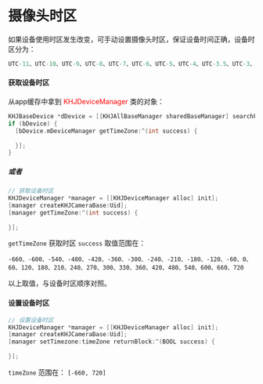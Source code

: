 # 摄像头时区



如果设备使用时区发生改变，可手动设置摄像头时区，保证设备时间正确，设备时区分为：

```objective-c
UTC-11、UTC-10、UTC-9、UTC-8、UTC-7、UTC-6、UTC-5、UTC-4、UTC-3.5、UTC-3、UTC-2、UTC-1、UTC+0、UTC+1、UTC+2、UTC+3、UTC+3.5、UTC+4、UTC+4.5、UTC+5、UTC+5.5、UTC+6、UTC+6.5、UTC+7、UTC+8、UTC+9、UTC+9.5、UTC+10、UTC+11、UTC+12
```

#### 获取设备时区

从app缓存中拿到 <font color=red>KHJDeviceManager </font>类的对象：

```objective-c
KHJBaseDevice *dDevice = [[KHJAllBaseManager sharedBaseManager] searchForkey:Uid];
if (bDevice) {
  [bDevice.mDeviceManager getTimeZone:^(int success) {
    
  }];
}
```

##### 或者

```objective-c
// 获取设备时区
KHJDeviceManager *manager = [[KHJDeviceManager alloc] init];
[manager createKHJCameraBase:Uid];
[manager getTimeZone:^(int success) {
	
}];
```

`getTimeZone`  获取时区 `success`  取值范围在：

```
-660、-600、-540、-480、-420、-360、-300、-240、-210、-180、-120、-60、0、60、120、180、210、240、270、300、330、360、420、480、540、600、660、720
```

以上取值，与设备时区顺序对照。



#### 设置设备时区

```objective-c
// 设置设备时区
KHJDeviceManager *manager = [[KHJDeviceManager alloc] init];
[manager createKHJCameraBase:Uid];
[manager setTimezone:timeZone returnBlock:^(BOOL success) {
	
}];
```

`timeZone`  范围在： `[-660, 720]`